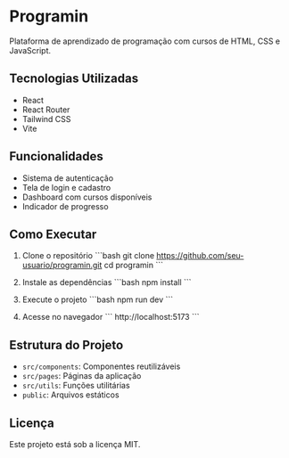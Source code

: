 # Programin

Plataforma de aprendizado de programação com cursos de HTML, CSS e JavaScript.

## Tecnologias Utilizadas

- React
- React Router
- Tailwind CSS
- Vite

## Funcionalidades

- Sistema de autenticação
- Tela de login e cadastro
- Dashboard com cursos disponíveis
- Indicador de progresso

## Como Executar

1. Clone o repositório
   \`\`\`bash
   git clone https://github.com/seu-usuario/programin.git
   cd programin
   \`\`\`

2. Instale as dependências
   \`\`\`bash
   npm install
   \`\`\`

3. Execute o projeto
   \`\`\`bash
   npm run dev
   \`\`\`

4. Acesse no navegador
   \`\`\`
   http://localhost:5173
   \`\`\`

## Estrutura do Projeto

- `src/components`: Componentes reutilizáveis
- `src/pages`: Páginas da aplicação
- `src/utils`: Funções utilitárias
- `public`: Arquivos estáticos

## Licença

Este projeto está sob a licença MIT.

